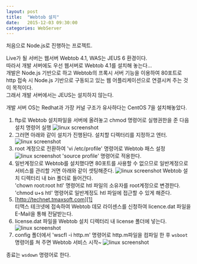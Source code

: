 ```yaml
---
layout: post
title:  "Webtob 설치"
date:   2015-12-03 09:30:00
categories: WebServer
---
```


처음으로 Node.js로 진행하는 프로젝트.

Live가 될 서버는 웹서버 Webtob 4.1, WAS는 JEUS 6 환경이다.  
따라서 개발 서버에도 우선 웹서버로 Webtob 4.1를 설치해 놓는다...  
개발은 Node.js 기반으로 하고 Webtob의 프록시 서버 기능을 이용하여 80포트로 http 접속 시 Node.js 기반으로 구동되고 있는 웹 어플리케이션으로 연결시켜 주는 것이 목적이다.  
그래서 개발 서버에서는 JEUS는 설치하지 않는다.

개발 서버 OS는 Redhat과 가장 커널 구조가 유사하다는 CentOS 7을 설치해놓았다.

1. ftp로 Webtob 설치파일을 서버에 올려놓고 chmod 명령어로 실행권한을 준 다음 설치 명령어 실행
![linux screenshot](./../../../../../images/20151203/1.png)
2. 그러면 아래와 같이 설치가 진행된다. 설치할 디렉터리를 지정하고 엔터.
![linux screenshot](./../../../../../images/20151203/2.png)
3. root 계정으로 전환하여 'vi /etc/profile' 명령어로 Webtob 패스 설정  
![linux screenshot](./../../../../../images/20151203/3.png)
'source profile' 명령어로 적용한다.
4. 일반계정으로 Webtob를 설치했다면 80포트를 사용할 수 없으므로 일반계정으로 서비스를 관리할 거면 아래와 같이 셋팅해준다.
![linux screenshot](./../../../../../images/20151203/4.png)
Webtob 설치 디렉터리 내 bin 폴더로 들어간다.  
'chown root:root htl' 명령어로 htl 파일의 소유자를 root계정으로 변경한다.  
'chmod u+s htl' 명령어로 일반계정도 htl 파일에 접근할 수 있게 해준다.  
5. [http://technet.tmaxsoft.com][1]  
티맥스 테크넷에 접속하여 Webtob 데모 라이센스를 신청하여 licence.dat 파일을 E-Mail을 통해 전달받는다.
6. license.dat 파일을 Webtob 설치 디렉터리 내 license 폴더에 넣는다.
![linux screenshot](./../../../../../images/20151203/5.png)
7. config 폴더에서 'wscfl -i http.m' 명령어로 http.m파일을 컴파일 한 후 `wsboot` 명령어를 쳐 주면 Webtob 서비스 시작~
![linux screenshot](./../../../../../images/20151203/6.png)

종료는 `wsdown` 명령어로 한다.

[1]: http://technet.tmaxsoft.com